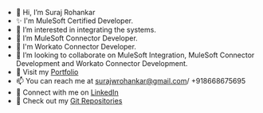 - 👋 Hi, I’m Suraj Rohankar
- ✨ I'm MuleSoft Certified Developer.
- 👀 I’m interested in integrating the systems.
- 🌱 I’m MuleSoft Connector Developer.
- 🌱 I'm Workato Connector Developer.
- 💞️ I’m looking to collaborate on MuleSoft Integration, MuleSoft Connector Development and Workato Connector Development.
- 👀 Visit my [Portfolio](https://surajrohankar.github.io)
- 📫 You can reach me at surajwrohankar@gmail.com/ +918668675695
- 🌱 Connect with me on [LinkedIn](https://www.linkedin.com/in/suraj-rohankar/)
- 👀 Check out my [Git Repositories](https://github.com/surajrohankar?tab=repositories)

<!---
surajrohankar/surajrohankar is a ✨ special ✨ repository because its `README.md` (this file) appears on your GitHub profile.
You can click the Preview link to take a look at your changes.
--->
